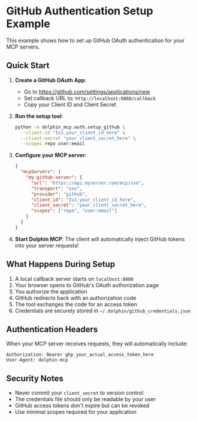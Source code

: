 # GitHub Authentication Setup Example

This example shows how to set up GitHub OAuth authentication for your MCP servers.

## Quick Start

1. **Create a GitHub OAuth App**:
   - Go to https://github.com/settings/applications/new
   - Set callback URL to: `http://localhost:8080/callback`
   - Copy your Client ID and Client Secret

2. **Run the setup tool**:
   ```bash
   python -m dolphin_mcp.auth.setup_github \
     --client-id "Iv1.your_client_id_here" \
     --client-secret "your_client_secret_here" \
     --scopes repo user:email
   ```

3. **Configure your MCP server**:
   ```json
   {
     "mcpServers": {
       "my-github-server": {
         "url": "https://api.myserver.com/mcp/sse",
         "transport": "sse",
         "provider": "github",
         "client_id": "Iv1.your_client_id_here",
         "client_secret": "your_client_secret_here",
         "scopes": ["repo", "user:email"]
       }
     }
   }
   ```

4. **Start Dolphin MCP**:
   The client will automatically inject GitHub tokens into your server requests!

## What Happens During Setup

1. A local callback server starts on `localhost:8080`
2. Your browser opens to GitHub's OAuth authorization page
3. You authorize the application
4. GitHub redirects back with an authorization code
5. The tool exchanges the code for an access token
6. Credentials are securely stored in `~/.dolphin/github_credentials.json`

## Authentication Headers

When your MCP server receives requests, they will automatically include:

```
Authorization: Bearer ghp_your_actual_access_token_here
User-Agent: dolphin-mcp
```

## Security Notes

- Never commit your `client_secret` to version control
- The credentials file should only be readable by your user
- GitHub access tokens don't expire but can be revoked
- Use minimal scopes required for your application